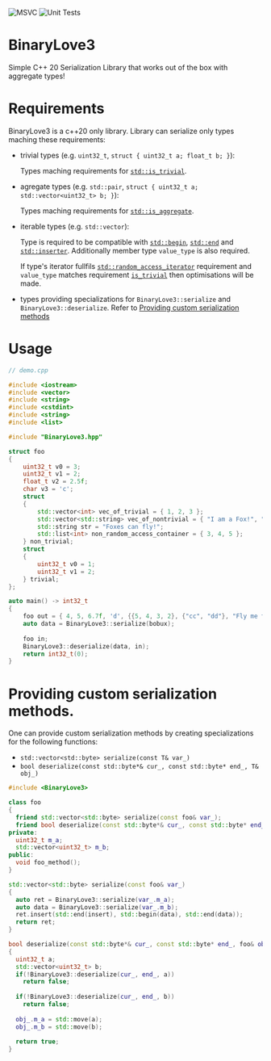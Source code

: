 ![MSVC](https://github.com/RedSkittleFox/BinaryLove3/workflows/Build%20Demo/badge.svg)
![Unit Tests](https://github.com/RedSkittleFox/BinaryLove3/workflows/VS%20Test%20Platform/badge.svg)

# BinaryLove3
Simple C++ 20 Serialization Library that works out of the box with aggregate types!

# Requirements
BinaryLove3 is a c++20 only library. 
Library can serialize only types maching these requirements:
* trivial types (e.g. `uint32_t`, `struct { uint32_t a; float_t b; }`): 
  
  Types maching requirements for [`std::is_trivial`](https://en.cppreference.com/w/cpp/types/is_trivial).
* agregate types (e.g. `std::pair`, `struct { uint32_t a; std::vector<uint32_t> b; }`):
  
  Types maching requirements for [`std::is_aggregate`](https://en.cppreference.com/w/cpp/types/is_aggregate).
* iterable types (e.g. `std::vector`):
  
  Type is required to be compatible with [`std::begin`](https://en.cppreference.com/w/cpp/iterator/begin), [`std::end`](https://en.cppreference.com/w/cpp/iterator/end) and [`std::inserter`](https://en.cppreference.com/w/cpp/iterator/inserter). Additionally member type `value_type` is also required.
  
  If type's iterator fullfils [`std::random_access_iterator`](https://en.cppreference.com/w/cpp/iterator/random_access_iterator) requirement and `value_type` matches requirement [`is_trivial`](https://en.cppreference.com/w/cpp/types/is_trivial) then optimisations will be made. 

* types providing specializations for `BinaryLove3::serialize` and `BinaryLove3::deserialize`. Refer to [Providing custom serialization methods](https://github.com/RedSkittleFox/BinaryLove3#providing-custom-serialization-methods)

# Usage
```cpp
// demo.cpp

#include <iostream>
#include <vector>
#include <string>
#include <cstdint>
#include <string>
#include <list>

#include "BinaryLove3.hpp"

struct foo
{
	uint32_t v0 = 3;
	uint32_t v1 = 2;
	float_t v2 = 2.5f;
	char v3 = 'c';
	struct
	{
		std::vector<int> vec_of_trivial = { 1, 2, 3 };
		std::vector<std::string> vec_of_nontrivial = { "I am a Fox!", "In a big Box!" };
		std::string str = "Foxes can fly!";
		std::list<int> non_random_access_container = { 3, 4, 5 };
	} non_trivial;
	struct
	{
		uint32_t v0 = 1;
		uint32_t v1 = 2;
	} trivial;
};

auto main() -> int32_t
{
	foo out = { 4, 5, 6.7f, 'd', {{5, 4, 3, 2}, {"cc", "dd"}, "Fly me to the moon..." , {7, 8, 9}}, {3, 4} };
	auto data = BinaryLove3::serialize(bobux);
	
	foo in;
	BinaryLove3::deserialize(data, in);
	return int32_t(0);
}
```

# Providing custom serialization methods.
One can provide custom serialization methods by creating specializations for the following functions:
* `std::vector<std::byte> serialize(const T& var_)`
* `bool deserialize(const std::byte*& cur_, const std::byte* end_, T& obj_)`

```cpp
#include <BinaryLove3>

class foo
{
  friend std::vector<std::byte> serialize(const foo& var_);
  friend bool deserialize(const std::byte*& cur_, const std::byte* end_, foo& obj_);
private:
  uint32_t m_a;
  std::vector<uint32_t> m_b;
public:
  void foo_method();
}

std::vector<std::byte> serialize(const foo& var_)
{
  auto ret = BinaryLove3::serialize(var_.m_a);
  auto data = BinaryLove3::serialize(var_.m_b);
  ret.insert(std::end(insert), std::begin(data), std::end(data));
  return ret;
}

bool deserialize(const std::byte*& cur_, const std::byte* end_, foo& obj_)
{
  uint32_t a;
  std::vector<uint32_t> b;
  if(!BinaryLove3::deserialize(cur_, end_, a))
    return false;
  
  if(!BinaryLove3::deserialize(cur_, end_, b))
    return false;
    
  obj_.m_a = std::move(a);
  obj_.m_b = std::move(b);
  
  return true;
}
```
